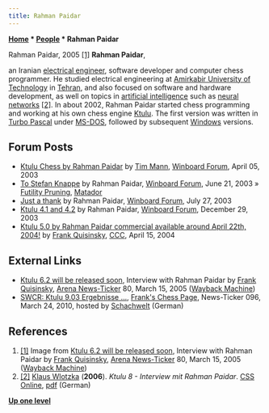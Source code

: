 ```yaml
---
title: Rahman Paidar
---
```

**[Home](Home "Home") \* [People](People "People") \* Rahman Paidar**



 [](File:RahmanPaidar.jpg) Rahman Paidar, 2005 <a id="cite-note-1" href="#cite-ref-1">[1]</a> 
**Rahman Paidar**,  

an Iranian [electrical engineer](https://en.wikipedia.org/wiki/Electrical_engineering), software developer and computer chess programmer.
He studied electrical engineering at [Amirkabir University of Technology](https://en.wikipedia.org/wiki/Amirkabir_University_of_Technology) in [Tehran](https://en.wikipedia.org/wiki/Tehran),
and also focused on software and hardware development, as well on topics in [artificial intelligence](Artificial_Intelligence "Artificial Intelligence") such as [neural networks](Neural_Networks "Neural Networks") <a id="cite-note-2" href="#cite-ref-2">[2]</a>.
In about 2002, Rahman Paidar started chess programming and working at his own chess engine [Ktulu](Ktulu "Ktulu").
The first version was written in [Turbo Pascal](Pascal#TurboPascal "Pascal") under [MS-DOS](MS-DOS "MS-DOS"), followed by subsequent [Windows](Windows "Windows") versions.



## Forum Posts


* [Ktulu Chess by Rahman Paidar](http://www.open-aurec.com/wbforum/viewtopic.php?f=18&t=42073) by [Tim Mann](Tim_Mann "Tim Mann"), [Winboard Forum](Computer_Chess_Forums "Computer Chess Forums"), April 05, 2003
* [To Stefan Knappe](http://www.open-aurec.com/wbforum/viewtopic.php?f=18&t=43088) by Rahman Paidar, [Winboard Forum](Computer_Chess_Forums "Computer Chess Forums"), June 21, 2003 » [Futility Pruning](Futility_Pruning "Futility Pruning"), [Matador](Matador "Matador")
* [Just a thank](http://www.open-aurec.com/wbforum/viewtopic.php?f=18&t=43534) by Rahman Paidar, [Winboard Forum](Computer_Chess_Forums "Computer Chess Forums"), July 27, 2003
* [Ktulu 4.1 and 4.2](http://www.open-aurec.com/wbforum/viewtopic.php?f=18&t=45801) by Rahman Paidar, [Winboard Forum](Computer_Chess_Forums "Computer Chess Forums"), December 29, 2003
* [Ktulu 5.0 by Rahman Paidar commercial available around April 22th, 2004!](https://www.stmintz.com/ccc/index.php?id=360209) by [Frank Quisinsky](Frank_Quisinsky "Frank Quisinsky"), [CCC](CCC "CCC"), April 15, 2004


## External Links


* [Ktulu 6.2 will be released soon](https://web.archive.org/web/20110611144445/http://www.playwitharena.com/?Newsticker:Archive_6), Interview with Rahman Paidar by [Frank Quisinsky](Frank_Quisinsky "Frank Quisinsky"), [Arena News-Ticker](Arena "Arena") 80, March 15, 2005 ([Wayback Machine](https://en.wikipedia.org/wiki/Wayback_Machine))
* [SWCR: Ktulu 9.03 Ergebnisse ...](https://www.schach-welt.de/schach/computerschach/news-ticker/archiv-seite-10), [Frank's Chess Page](Frank_Quisinsky "Frank Quisinsky"), News-Ticker 096, March 24, 2010, hosted by [Schachwelt](https://www.schach-welt.de/) (German)


## References


1. <a id="cite-ref-1" href="#cite-note-1">[1]</a> Image from [Ktulu 6.2 will be released soon](https://web.archive.org/web/20110611144445/http://www.playwitharena.com/?Newsticker:Archive_6), Interview with Rahman Paidar by [Frank Quisinsky](Frank_Quisinsky "Frank Quisinsky"), [Arena News-Ticker](Arena "Arena") 80, March 15, 2005 ([Wayback Machine](https://en.wikipedia.org/wiki/Wayback_Machine))
2. <a id="cite-ref-2" href="#cite-note-2">[2]</a> [Klaus Wlotzka](index.php?title=Klaus_Wlotzka&action=edit&redlink=1 "Klaus Wlotzka (page does not exist)") (**2006**). *Ktulu 8 - Interview mit Rahman Paidar*. [CSS Online](Computerschach_und_Spiele "Computerschach und Spiele"), [pdf](https://computerschach.de/Files/2006/CSS-Rangliste%20-%20Der%20Weltmeister%20im%20Blickpunkt.pdf) (German)

**[Up one level](People "People")**







 
